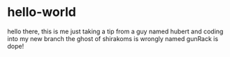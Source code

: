 # hello-world

hello there, this is me just taking a tip from a guy named hubert and coding into my new branch
the ghost of shirakoms is wrongly named
gunRack is dope!
